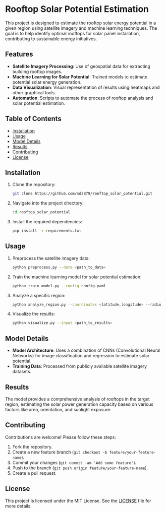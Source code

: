 
# Rooftop Solar Potential Estimation

This project is designed to estimate the rooftop solar energy potential in a given region using satellite imagery and machine learning techniques. The goal is to help identify optimal rooftops for solar panel installation, contributing to sustainable energy initiatives.

## Features

- **Satellite Imagery Processing**: Use of geospatial data for extracting building rooftop images.
- **Machine Learning for Solar Potential**: Trained models to estimate potential solar energy generation.
- **Data Visualization**: Visual representation of results using heatmaps and other graphical tools.
- **Automation**: Scripts to automate the process of rooftop analysis and solar potential estimation.

## Table of Contents

- [Installation](#installation)
- [Usage](#usage)
- [Model Details](#model-details)
- [Results](#results)
- [Contributing](#contributing)
- [License](#license)

## Installation

1. Clone the repository:

   ```bash
   git clone https://github.com/sd2879/rooftop_solar_potential.git
   ```

2. Navigate into the project directory:

   ```bash
   cd rooftop_solar_potential
   ```

3. Install the required dependencies:

   ```bash
   pip install -r requirements.txt
   ```

## Usage

1. Preprocess the satellite imagery data:

   ```bash
   python preprocess.py --data <path_to_data>
   ```

2. Train the machine learning model for solar potential estimation:

   ```bash
   python train_model.py --config config.yaml
   ```

3. Analyze a specific region:

   ```bash
   python analyze_region.py --coordinates <latitude,longitude> --radius <distance_in_km>
   ```

4. Visualize the results:

   ```bash
   python visualize.py --input <path_to_results>
   ```

## Model Details

- **Model Architecture**: Uses a combination of CNNs (Convolutional Neural Networks) for image classification and regression to estimate solar potential.
- **Training Data**: Processed from publicly available satellite imagery datasets.

## Results

The model provides a comprehensive analysis of rooftops in the target region, estimating the solar power generation capacity based on various factors like area, orientation, and sunlight exposure.

## Contributing

Contributions are welcome! Please follow these steps:

1. Fork the repository.
2. Create a new feature branch (`git checkout -b feature/your-feature-name`).
3. Commit your changes (`git commit -am 'Add some feature'`).
4. Push to the branch (`git push origin feature/your-feature-name`).
5. Create a pull request.

## License

This project is licensed under the MIT License. See the [LICENSE](LICENSE) file for more details.
